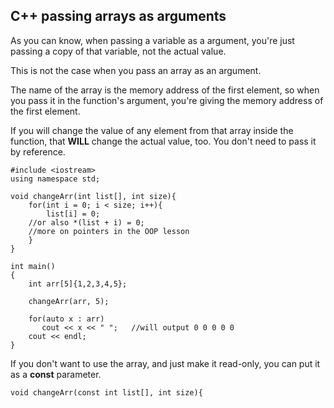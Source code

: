 C++ passing arrays as arguments	
-----	


As you can know, when passing a variable as a argument, you're just passing a copy of that variable, not the actual value.	

This is not the case when you pass an array as an argument.	

The name of the array is the memory address of the first element, so when you pass it in the function's argument, you're giving the memory address of the first element. 

If you will change the value of any element from that array inside the function, that **WILL** change the actual value, too. You don't need to pass it by reference.	

```
#include <iostream>
using namespace std;

void changeArr(int list[], int size){
	for(int i = 0; i < size; i++){
	    list[i] = 0;
	//or also *(list + i) = 0;
	//more on pointers in the OOP lesson
	}
}

int main()
{
    int arr[5]{1,2,3,4,5};
    
    changeArr(arr, 5);
    
    for(auto x : arr)
       cout << x << " ";   //will output 0 0 0 0 0
	cout << endl;
}
```

If you don't want to use the array, and just make it read-only, you can put it  as a **const** parameter.
```
void changeArr(const int list[], int size){
```
